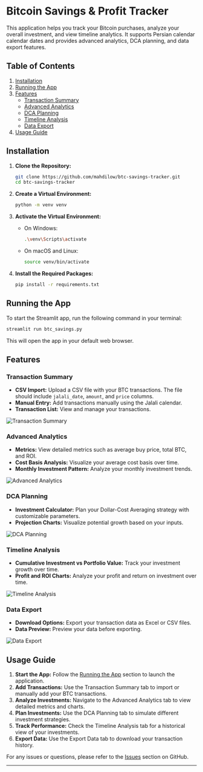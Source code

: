 # Bitcoin Savings & Profit Tracker

This application helps you track your Bitcoin purchases, analyze your overall investment, and view timeline analytics. It supports Persian calendar calendar dates and provides advanced analytics, DCA planning, and data export features.

## Table of Contents

1. [Installation](#installation)
2. [Running the App](#running-the-app)
3. [Features](#features)
   - [Transaction Summary](#transaction-summary)
   - [Advanced Analytics](#advanced-analytics)
   - [DCA Planning](#dca-planning)
   - [Timeline Analysis](#timeline-analysis)
   - [Data Export](#data-export)
4. [Usage Guide](#usage-guide)

## Installation

1. **Clone the Repository:**

   ```bash
   git clone https://github.com/mahdilow/btc-savings-tracker.git
   cd btc-savings-tracker
   ```

2. **Create a Virtual Environment:**

   ```bash
   python -m venv venv
   ```

3. **Activate the Virtual Environment:**

   - On Windows:

     ```bash
     .\venv\Scripts\activate
     ```

   - On macOS and Linux:

     ```bash
     source venv/bin/activate
     ```

4. **Install the Required Packages:**

   ```bash
   pip install -r requirements.txt
   ```

## Running the App

To start the Streamlit app, run the following command in your terminal:

```bash
streamlit run btc_savings.py
```

This will open the app in your default web browser.

## Features

### Transaction Summary

- **CSV Import:** Upload a CSV file with your BTC transactions. The file should include `jalali_date`, `amount`, and `price` columns.
- **Manual Entry:** Add transactions manually using the Jalali calendar.
- **Transaction List:** View and manage your transactions.

![Transaction Summary](images/transaction_summary.png)

### Advanced Analytics

- **Metrics:** View detailed metrics such as average buy price, total BTC, and ROI.
- **Cost Basis Analysis:** Visualize your average cost basis over time.
- **Monthly Investment Pattern:** Analyze your monthly investment trends.

![Advanced Analytics](images/advanced_analytics.png)

### DCA Planning

- **Investment Calculator:** Plan your Dollar-Cost Averaging strategy with customizable parameters.
- **Projection Charts:** Visualize potential growth based on your inputs.

![DCA Planning](images/dca_planning.png)

### Timeline Analysis

- **Cumulative Investment vs Portfolio Value:** Track your investment growth over time.
- **Profit and ROI Charts:** Analyze your profit and return on investment over time.

![Timeline Analysis](images/timeline_analysis.png)

### Data Export

- **Download Options:** Export your transaction data as Excel or CSV files.
- **Data Preview:** Preview your data before exporting.

![Data Export](images/data_export.png)

## Usage Guide

1. **Start the App:** Follow the [Running the App](#running-the-app) section to launch the application.
2. **Add Transactions:** Use the Transaction Summary tab to import or manually add your BTC transactions.
3. **Analyze Investments:** Navigate to the Advanced Analytics tab to view detailed metrics and charts.
4. **Plan Investments:** Use the DCA Planning tab to simulate different investment strategies.
5. **Track Performance:** Check the Timeline Analysis tab for a historical view of your investments.
6. **Export Data:** Use the Export Data tab to download your transaction history.

For any issues or questions, please refer to the [Issues](https://github.com/mahdilow/btc-savings-tracker/issues) section on GitHub.

---

